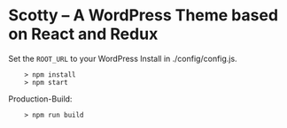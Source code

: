 # Scotty – A WordPress Theme based on React and Redux


Set the `ROOT_URL` to your WordPress Install in ./config/config.js.

```
	> npm install
	> npm start
```

Production-Build:

```
	> npm run build
```
